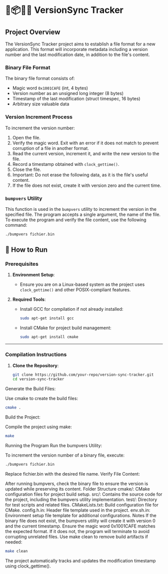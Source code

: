 # 🔄📦🕵️‍♂️ VersionSync Tracker

## Project Overview

The VersionSync Tracker project aims to establish a file format for a new application. This format will incorporate metadata including a version number and the last modification date, in addition to the file's content.

### Binary File Format

The binary file format consists of:

- Magic word `0x1001CAFE` (int, 4 bytes)
- Version number as an unsigned long integer (8 bytes)
- Timestamp of the last modification (struct timespec, 16 bytes)
- Arbitrary size valuable data

### Version Increment Process

To increment the version number:

1. Open the file.
2. Verify the magic word. Exit with an error if it does not match to prevent corruption of a file in another format.
3. Read the current version, increment it, and write the new version to the file.
4. Record a timestamp obtained with `clock_gettime()`.
5. Close the file.
6. Important: Do not erase the following data, as it is the file's useful content.
7. If the file does not exist, create it with version zero and the current time.

### `bumpvers` Utility

This function is used in the `bumpvers` utility to increment the version in the specified file. The program accepts a single argument, the name of the file. To execute the program and verify the file content, use the following command:

```bash
./bumpvers fichier.bin
```


## 🚀 How to Run

### Prerequisites
1. **Environment Setup**:
   - Ensure you are on a Linux-based system as the project uses `clock_gettime()` and other POSIX-compliant features.

2. **Required Tools**:
   - Install GCC for compilation if not already installed:
     ```bash
     sudo apt-get install gcc
     ```
   - Install CMake for project build management:
     ```bash
     sudo apt-get install cmake
     ```

---

### Compilation Instructions

1. **Clone the Repository**:
   ```bash
   git clone https://github.com/your-repo/version-sync-tracker.git
   cd version-sync-tracker
Generate the Build Files:

Use cmake to create the build files:
```bash
cmake .
```
Build the Project:

Compile the project using make:
```bash
make
```
Running the Program
Run the bumpvers Utility:

To increment the version number of a binary file, execute:
```bash
./bumpvers fichier.bin
```
Replace fichier.bin with the desired file name.
Verify File Content:

After running bumpvers, check the binary file to ensure the version is updated while preserving its content.
Folder Structure
cmake/: CMake configuration files for project build setup.
src/: Contains the source code for the project, including the bumpvers utility implementation.
test/: Directory for test scripts and related files.
CMakeLists.txt: Build configuration file for CMake.
config.h.in: Header file template used in the project.
env.sh.in: Environment setup file template for additional configurations.
Notes
If the binary file does not exist, the bumpvers utility will create it with version 0 and the current timestamp.
Ensure the magic word 0x1001CAFE matches the expected format. If it does not, the program will terminate to avoid corrupting unrelated files.
Use make clean to remove build artifacts if needed:
```bash
make clean
```
The project automatically tracks and updates the modification timestamp using clock_gettime().
